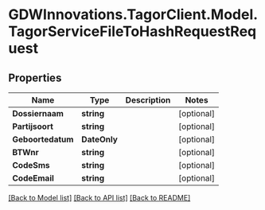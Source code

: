 # GDWInnovations.TagorClient.Model.TagorServiceFileToHashRequestRequest

## Properties

Name | Type | Description | Notes
------------ | ------------- | ------------- | -------------
**Dossiernaam** | **string** |  | [optional] 
**Partijsoort** | **string** |  | [optional] 
**Geboortedatum** | **DateOnly** |  | [optional] 
**BTWnr** | **string** |  | [optional] 
**CodeSms** | **string** |  | [optional] 
**CodeEmail** | **string** |  | [optional] 

[[Back to Model list]](../README.md#documentation-for-models) [[Back to API list]](../README.md#documentation-for-api-endpoints) [[Back to README]](../README.md)

